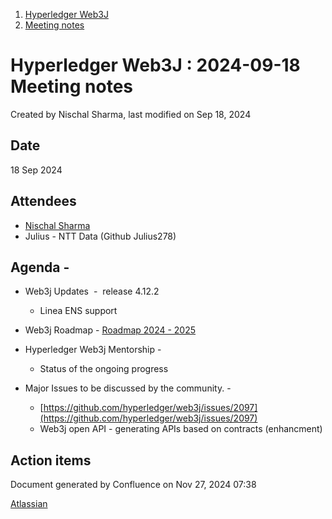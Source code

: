 1. [Hyperledger Web3J](index.html)
2. [Meeting notes](Meeting-notes_23101909.html)

# Hyperledger Web3J : 2024-09-18 Meeting notes

Created by Nischal Sharma, last modified on Sep 18, 2024

## Date

18 Sep 2024

## Attendees

- [Nischal Sharma](https://lf-hyperledger.atlassian.net/wiki/people/63b4047c4bc858b303ce4eae?ref=confluence)
- Julius - NTT Data (Github Julius278)

## Agenda -

- Web3j Updates  -  release 4.12.2 
  
  - Linea ENS support
- Web3j Roadmap - [Roadmap 2024 - 2025](Roadmap-2024---2025_23101932.html)
- Hyperledger Web3j Mentorship -
  
  - Status of the ongoing progress
- Major Issues to be discussed by the community. -
  
  - [https://github.com/hyperledger/web3j/issues/2097](https://github.com/hyperledger/web3j/issues/2097)
  - Web3j open API - generating APIs based on contracts (enhancment)

## Action items

Document generated by Confluence on Nov 27, 2024 07:38

[Atlassian](http://www.atlassian.com/)
